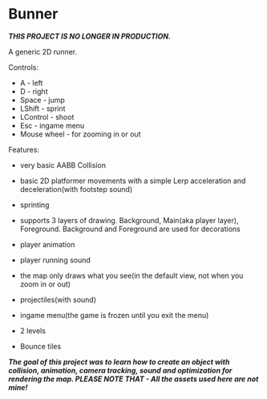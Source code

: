 # Bunner

***THIS PROJECT IS NO LONGER IN PRODUCTION.***

A generic 2D runner.

Controls:
- A - left
- D - right
- Space - jump
- LShift - sprint
- LControl - shoot
- Esc - ingame menu
- Mouse wheel - for zooming in or out

Features:
- very basic AABB Collision
- basic 2D platformer movements with a simple Lerp acceleration and deceleration(with footstep sound)
- sprinting
- supports 3 layers of drawing. Background, Main(aka player layer), Foreground. Background and Foreground are used for decorations
- player animation 
- player running sound
- the map only draws what you see(in the default view, not when you zoom in or out)
- projectiles(with sound)
- ingame menu(the game is frozen until you exit the menu)

- 2 levels
- Bounce tiles


***The goal of this project was to learn how to create an object with collision, animation, camera tracking, sound and optimization  for rendering the map. PLEASE NOTE THAT - All the assets used here are not mine!***

